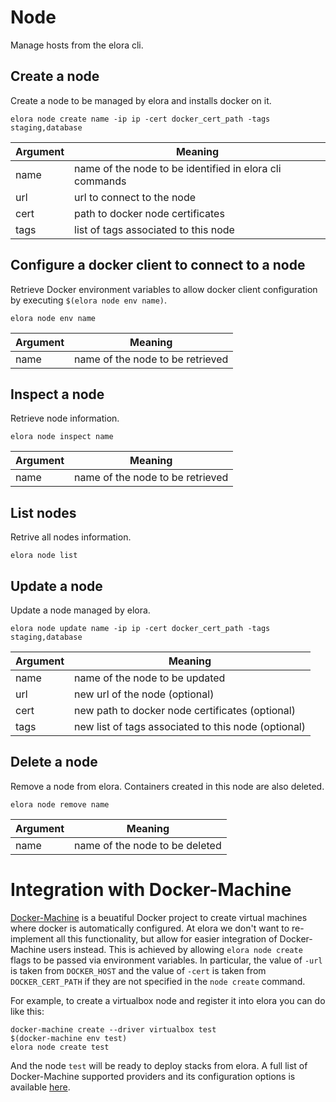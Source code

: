 # Node

Manage hosts from the elora cli.


## Create a node

Create a node to be managed by elora and installs docker on it.

`elora node create name -ip ip -cert docker_cert_path -tags staging,database`

| Argument    | Meaning       |
| ----------- | ------------- |
| name        | name of the node to be identified in elora cli commands |
| url         | url to connect to the node |
| cert        | path to docker node certificates |
| tags        | list of tags associated to this node |


## Configure a docker client to connect to a node

Retrieve Docker environment variables to allow docker client configuration by executing `$(elora node env name)`.

`elora node env name`

| Argument    | Meaning       |
| ----------- | ------------- |
| name        | name of the node to be retrieved |


## Inspect a node

Retrieve node information.

`elora node inspect name`

| Argument    | Meaning       |
| ----------- | ------------- |
| name        | name of the node to be retrieved |


## List nodes

Retrive all nodes information.

`elora node list`


## Update a node

Update a node managed by elora.

`elora node update name -ip ip -cert docker_cert_path -tags staging,database`

| Argument    | Meaning       |
| ----------- | ------------- |
| name        | name of the node to be updated |
| url         | new url of the node (optional) |
| cert        | new path to docker node certificates (optional) |
| tags        | new list of tags associated to this node (optional) |


## Delete a node

Remove a node from elora. Containers created in this node are also deleted.

`elora node remove name`

| Argument    | Meaning       |
| ----------- | ------------- |
| name        | name of the node to be deleted |


# Integration with Docker-Machine

[Docker-Machine](https://github.com/docker/machine) is a beuatiful Docker project to create virtual machines where docker 
is automatically configured.
At elora we don't want to re-implement all this functionality, but allow for easier integration of Docker-Machine users instead.
This is achieved by allowing `elora node create` flags to be passed via environment variables.
In particular, the value of `-url` is taken from `DOCKER_HOST` and the value of `-cert` is taken from `DOCKER_CERT_PATH`
if they are not specified in the `node create` command.

For example, to create a virtualbox node and register it into elora you can do like this:

```
docker-machine create --driver virtualbox test
$(docker-machine env test)
elora node create test
```

And the node `test` will be ready to deploy stacks from elora.
A full list of Docker-Machine supported providers and its configuration options is available [here](https://docs.docker.com/machine/#drivers).
